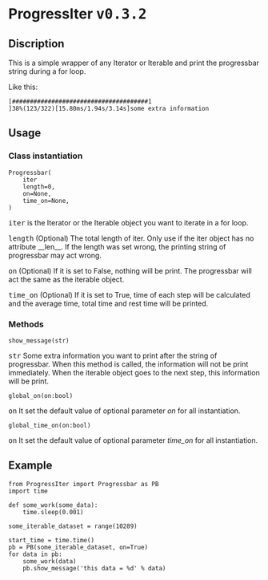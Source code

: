 # ProgressIter <kbd>v0.3.2</kbd>

Discription
-------------

This is a simple wrapper of any Iterator or Iterable and print the progressbar string during a for loop.

Like this:

    [######################################1                                                             ]38%(123/322)[15.80ms/1.94s/3.14s]some extra information

Usage
--------------

### Class instantiation

    Progressbar(
        iter
        length=0,
        on=None,
        time_on=None,
    )
    
<kbd>iter</kbd> is the Iterator or the Iterable object you want to iterate in a for loop.

<kbd>length</kbd> (Optional) The total length of iter. Only use if the iter object has no attribute \_\_len__. If the length was set wrong, the printing string of progressbar may act wrong.

<kbd>on</kbd> (Optional) If it is set to False, nothing will be print. The progressbar will act the same as the iterable object.

<kbd>time_on</kbd> (Optional) If it is set to True, time of each step will be calculated and the average time, total time and rest time will be printed.

### Methods

    show_message(str)

<kbd>str</kbd> Some extra information you want to print after the string of progressbar. When this method is called, the information will not be print immediately. When the iterable object goes to the next step, this information will be print.

    global_on(on:bool)

<kbd>on</kbd> It set the default value of optional parameter *on* for all instantiation.

    global_time_on(on:bool)

<kbd>on</kbd> It set the default value of optional parameter *time_on* for all instantiation.

Example
--------------

    from ProgressIter import Progressbar as PB
    import time

    def some_work(some_data):
        time.sleep(0.001)

    some_iterable_dataset = range(10289)

    start_time = time.time()
    pb = PB(some_iterable_dataset, on=True)
    for data in pb:
        some_work(data)
        pb.show_message('this data = %d' % data)

